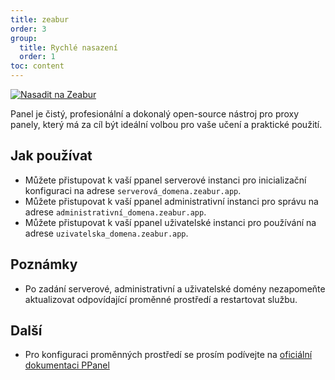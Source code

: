 ```yaml
---
title: zeabur
order: 3
group:
  title: Rychlé nasazení
  order: 1
toc: content
---
```


[![Nasadit na Zeabur](https://zeabur.com/button.svg)](https://zeabur.com/templates/IBPWWW)

Panel je čistý, profesionální a dokonalý open-source nástroj pro proxy panely, který má za cíl být ideální volbou pro vaše učení a praktické použití.

## Jak používat

- Můžete přistupovat k vaší ppanel serverové instanci pro inicializační konfiguraci na adrese `serverová_domena.zeabur.app`.
- Můžete přistupovat k vaší ppanel administrativní instanci pro správu na adrese `administrativní_domena.zeabur.app`.
- Můžete přistupovat k vaší ppanel uživatelské instanci pro používání na adrese `uzivatelska_domena.zeabur.app`.

## Poznámky

- Po zadání serverové, administrativní a uživatelské domény nezapomeňte aktualizovat odpovídající proměnné prostředí a restartovat službu.

## Další

- Pro konfiguraci proměnných prostředí se prosím podívejte na [oficiální dokumentaci PPanel](https://ppanel.dev/)

